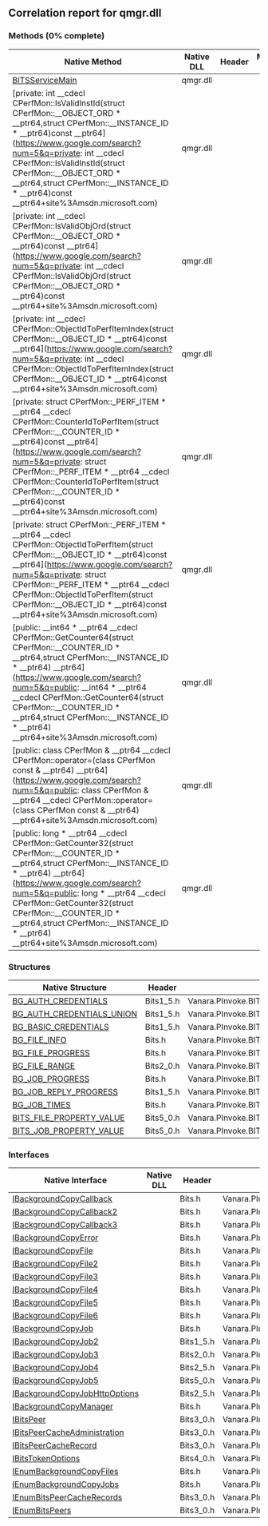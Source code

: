 ## Correlation report for qmgr.dll
### Methods (0% complete)
Native Method | Native DLL | Header | Managed Method
---- | ---- | ---- | ----
[BITSServiceMain](https://www.google.com/search?num=5&q=BITSServiceMain+site%3Amsdn.microsoft.com) | qmgr.dll |  | 
[private: int __cdecl CPerfMon::IsValidInstId(struct CPerfMon::__OBJECT_ORD * __ptr64,struct CPerfMon::__INSTANCE_ID * __ptr64)const __ptr64](https://www.google.com/search?num=5&q=private: int __cdecl CPerfMon::IsValidInstId(struct CPerfMon::__OBJECT_ORD * __ptr64,struct CPerfMon::__INSTANCE_ID * __ptr64)const __ptr64+site%3Amsdn.microsoft.com) | qmgr.dll |  | 
[private: int __cdecl CPerfMon::IsValidObjOrd(struct CPerfMon::__OBJECT_ORD * __ptr64)const __ptr64](https://www.google.com/search?num=5&q=private: int __cdecl CPerfMon::IsValidObjOrd(struct CPerfMon::__OBJECT_ORD * __ptr64)const __ptr64+site%3Amsdn.microsoft.com) | qmgr.dll |  | 
[private: int __cdecl CPerfMon::ObjectIdToPerfItemIndex(struct CPerfMon::__OBJECT_ID * __ptr64)const __ptr64](https://www.google.com/search?num=5&q=private: int __cdecl CPerfMon::ObjectIdToPerfItemIndex(struct CPerfMon::__OBJECT_ID * __ptr64)const __ptr64+site%3Amsdn.microsoft.com) | qmgr.dll |  | 
[private: struct CPerfMon::_PERF_ITEM * __ptr64 __cdecl CPerfMon::CounterIdToPerfItem(struct CPerfMon::__COUNTER_ID * __ptr64)const __ptr64](https://www.google.com/search?num=5&q=private: struct CPerfMon::_PERF_ITEM * __ptr64 __cdecl CPerfMon::CounterIdToPerfItem(struct CPerfMon::__COUNTER_ID * __ptr64)const __ptr64+site%3Amsdn.microsoft.com) | qmgr.dll |  | 
[private: struct CPerfMon::_PERF_ITEM * __ptr64 __cdecl CPerfMon::ObjectIdToPerfItem(struct CPerfMon::__OBJECT_ID * __ptr64)const __ptr64](https://www.google.com/search?num=5&q=private: struct CPerfMon::_PERF_ITEM * __ptr64 __cdecl CPerfMon::ObjectIdToPerfItem(struct CPerfMon::__OBJECT_ID * __ptr64)const __ptr64+site%3Amsdn.microsoft.com) | qmgr.dll |  | 
[public: __int64 * __ptr64 __cdecl CPerfMon::GetCounter64(struct CPerfMon::__COUNTER_ID * __ptr64,struct CPerfMon::__INSTANCE_ID * __ptr64) __ptr64](https://www.google.com/search?num=5&q=public: __int64 * __ptr64 __cdecl CPerfMon::GetCounter64(struct CPerfMon::__COUNTER_ID * __ptr64,struct CPerfMon::__INSTANCE_ID * __ptr64) __ptr64+site%3Amsdn.microsoft.com) | qmgr.dll |  | 
[public: class CPerfMon & __ptr64 __cdecl CPerfMon::operator=(class CPerfMon const & __ptr64) __ptr64](https://www.google.com/search?num=5&q=public: class CPerfMon & __ptr64 __cdecl CPerfMon::operator=(class CPerfMon const & __ptr64) __ptr64+site%3Amsdn.microsoft.com) | qmgr.dll |  | 
[public: long * __ptr64 __cdecl CPerfMon::GetCounter32(struct CPerfMon::__COUNTER_ID * __ptr64,struct CPerfMon::__INSTANCE_ID * __ptr64) __ptr64](https://www.google.com/search?num=5&q=public: long * __ptr64 __cdecl CPerfMon::GetCounter32(struct CPerfMon::__COUNTER_ID * __ptr64,struct CPerfMon::__INSTANCE_ID * __ptr64) __ptr64+site%3Amsdn.microsoft.com) | qmgr.dll |  | 
### Structures
Native Structure | Header | Managed Structure
---- | ---- | ----
[BG_AUTH_CREDENTIALS](https://www.google.com/search?num=5&q=BG_AUTH_CREDENTIALS+site%3Amsdn.microsoft.com) | Bits1_5.h | Vanara.PInvoke.BITS+BG_AUTH_CREDENTIALS
[BG_AUTH_CREDENTIALS_UNION](https://www.google.com/search?num=5&q=BG_AUTH_CREDENTIALS_UNION+site%3Amsdn.microsoft.com) | Bits1_5.h | Vanara.PInvoke.BITS+BG_AUTH_CREDENTIALS+BG_AUTH_CREDENTIALS_UNION
[BG_BASIC_CREDENTIALS](https://www.google.com/search?num=5&q=BG_BASIC_CREDENTIALS+site%3Amsdn.microsoft.com) | Bits1_5.h | Vanara.PInvoke.BITS+BG_AUTH_CREDENTIALS+BG_AUTH_CREDENTIALS_UNION+BG_BASIC_CREDENTIALS
[BG_FILE_INFO](https://www.google.com/search?num=5&q=BG_FILE_INFO+site%3Amsdn.microsoft.com) | Bits.h | Vanara.PInvoke.BITS+BG_FILE_INFO
[BG_FILE_PROGRESS](https://www.google.com/search?num=5&q=BG_FILE_PROGRESS+site%3Amsdn.microsoft.com) | Bits.h | Vanara.PInvoke.BITS+BG_FILE_PROGRESS
[BG_FILE_RANGE](https://www.google.com/search?num=5&q=BG_FILE_RANGE+site%3Amsdn.microsoft.com) | Bits2_0.h | Vanara.PInvoke.BITS+BG_FILE_RANGE
[BG_JOB_PROGRESS](https://www.google.com/search?num=5&q=BG_JOB_PROGRESS+site%3Amsdn.microsoft.com) | Bits.h | Vanara.PInvoke.BITS+BG_JOB_PROGRESS
[BG_JOB_REPLY_PROGRESS](https://www.google.com/search?num=5&q=BG_JOB_REPLY_PROGRESS+site%3Amsdn.microsoft.com) | Bits1_5.h | Vanara.PInvoke.BITS+BG_JOB_REPLY_PROGRESS
[BG_JOB_TIMES](https://www.google.com/search?num=5&q=BG_JOB_TIMES+site%3Amsdn.microsoft.com) | Bits.h | Vanara.PInvoke.BITS+BG_JOB_TIMES
[BITS_FILE_PROPERTY_VALUE](https://www.google.com/search?num=5&q=BITS_FILE_PROPERTY_VALUE+site%3Amsdn.microsoft.com) | Bits5_0.h | Vanara.PInvoke.BITS+BITS_FILE_PROPERTY_VALUE
[BITS_JOB_PROPERTY_VALUE](https://www.google.com/search?num=5&q=BITS_JOB_PROPERTY_VALUE+site%3Amsdn.microsoft.com) | Bits5_0.h | Vanara.PInvoke.BITS+BITS_JOB_PROPERTY_VALUE
### Interfaces
Native Interface | Native DLL | Header | Managed Interface
---- | ---- | ---- | ----
[IBackgroundCopyCallback](https://www.google.com/search?num=5&q=IBackgroundCopyCallback+site%3Amsdn.microsoft.com) |  | Bits.h | Vanara.PInvoke.BITS+IBackgroundCopyCallback
[IBackgroundCopyCallback2](https://www.google.com/search?num=5&q=IBackgroundCopyCallback2+site%3Amsdn.microsoft.com) |  | Bits.h | Vanara.PInvoke.BITS+IBackgroundCopyCallback2
[IBackgroundCopyCallback3](https://www.google.com/search?num=5&q=IBackgroundCopyCallback3+site%3Amsdn.microsoft.com) |  | Bits.h | Vanara.PInvoke.BITS+IBackgroundCopyCallback3
[IBackgroundCopyError](https://www.google.com/search?num=5&q=IBackgroundCopyError+site%3Amsdn.microsoft.com) |  | Bits.h | Vanara.PInvoke.BITS+IBackgroundCopyError
[IBackgroundCopyFile](https://www.google.com/search?num=5&q=IBackgroundCopyFile+site%3Amsdn.microsoft.com) |  | Bits.h | Vanara.PInvoke.BITS+IBackgroundCopyFile
[IBackgroundCopyFile2](https://www.google.com/search?num=5&q=IBackgroundCopyFile2+site%3Amsdn.microsoft.com) |  | Bits.h | Vanara.PInvoke.BITS+IBackgroundCopyFile2
[IBackgroundCopyFile3](https://www.google.com/search?num=5&q=IBackgroundCopyFile3+site%3Amsdn.microsoft.com) |  | Bits.h | Vanara.PInvoke.BITS+IBackgroundCopyFile3
[IBackgroundCopyFile4](https://www.google.com/search?num=5&q=IBackgroundCopyFile4+site%3Amsdn.microsoft.com) |  | Bits.h | Vanara.PInvoke.BITS+IBackgroundCopyFile4
[IBackgroundCopyFile5](https://www.google.com/search?num=5&q=IBackgroundCopyFile5+site%3Amsdn.microsoft.com) |  | Bits.h | Vanara.PInvoke.BITS+IBackgroundCopyFile5
[IBackgroundCopyFile6](https://www.google.com/search?num=5&q=IBackgroundCopyFile6+site%3Amsdn.microsoft.com) |  | Bits.h | Vanara.PInvoke.BITS+IBackgroundCopyFile6
[IBackgroundCopyJob](https://www.google.com/search?num=5&q=IBackgroundCopyJob+site%3Amsdn.microsoft.com) |  | Bits.h | Vanara.PInvoke.BITS+IBackgroundCopyJob
[IBackgroundCopyJob2](https://www.google.com/search?num=5&q=IBackgroundCopyJob2+site%3Amsdn.microsoft.com) |  | Bits1_5.h | Vanara.PInvoke.BITS+IBackgroundCopyJob2
[IBackgroundCopyJob3](https://www.google.com/search?num=5&q=IBackgroundCopyJob3+site%3Amsdn.microsoft.com) |  | Bits2_0.h | Vanara.PInvoke.BITS+IBackgroundCopyJob3
[IBackgroundCopyJob4](https://www.google.com/search?num=5&q=IBackgroundCopyJob4+site%3Amsdn.microsoft.com) |  | Bits2_5.h | Vanara.PInvoke.BITS+IBackgroundCopyJob4
[IBackgroundCopyJob5](https://www.google.com/search?num=5&q=IBackgroundCopyJob5+site%3Amsdn.microsoft.com) |  | Bits5_0.h | Vanara.PInvoke.BITS+IBackgroundCopyJob5
[IBackgroundCopyJobHttpOptions](https://www.google.com/search?num=5&q=IBackgroundCopyJobHttpOptions+site%3Amsdn.microsoft.com) |  | Bits2_5.h | Vanara.PInvoke.BITS+IBackgroundCopyJobHttpOptions
[IBackgroundCopyManager](https://www.google.com/search?num=5&q=IBackgroundCopyManager+site%3Amsdn.microsoft.com) |  | Bits.h | Vanara.PInvoke.BITS+IBackgroundCopyManager
[IBitsPeer](https://www.google.com/search?num=5&q=IBitsPeer+site%3Amsdn.microsoft.com) |  | Bits3_0.h | Vanara.PInvoke.BITS+IBitsPeer
[IBitsPeerCacheAdministration](https://www.google.com/search?num=5&q=IBitsPeerCacheAdministration+site%3Amsdn.microsoft.com) |  | Bits3_0.h | Vanara.PInvoke.BITS+IBitsPeerCacheAdministration
[IBitsPeerCacheRecord](https://www.google.com/search?num=5&q=IBitsPeerCacheRecord+site%3Amsdn.microsoft.com) |  | Bits3_0.h | Vanara.PInvoke.BITS+IBitsPeerCacheRecord
[IBitsTokenOptions](https://www.google.com/search?num=5&q=IBitsTokenOptions+site%3Amsdn.microsoft.com) |  | Bits4_0.h | Vanara.PInvoke.BITS+IBitsTokenOptions
[IEnumBackgroundCopyFiles](https://www.google.com/search?num=5&q=IEnumBackgroundCopyFiles+site%3Amsdn.microsoft.com) |  | Bits.h | Vanara.PInvoke.BITS+IEnumBackgroundCopyFiles
[IEnumBackgroundCopyJobs](https://www.google.com/search?num=5&q=IEnumBackgroundCopyJobs+site%3Amsdn.microsoft.com) |  | Bits.h | Vanara.PInvoke.BITS+IEnumBackgroundCopyJobs
[IEnumBitsPeerCacheRecords](https://www.google.com/search?num=5&q=IEnumBitsPeerCacheRecords+site%3Amsdn.microsoft.com) |  | Bits3_0.h | Vanara.PInvoke.BITS+IEnumBitsPeerCacheRecords
[IEnumBitsPeers](https://www.google.com/search?num=5&q=IEnumBitsPeers+site%3Amsdn.microsoft.com) |  | Bits3_0.h | Vanara.PInvoke.BITS+IEnumBitsPeers
